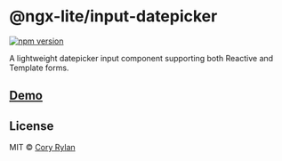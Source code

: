 # @ngx-lite/input-datepicker

[![npm version](https://badge.fury.io/js/%40ngx-lite%2Finput-datepicker.svg)](https://badge.fury.io/js/%40ngx-lite%2Finput-datepicker)

A lightweight datepicker input component supporting both Reactive and Template forms.

## [Demo]()

## License

MIT © [Cory Rylan](https://coryrylan.com)